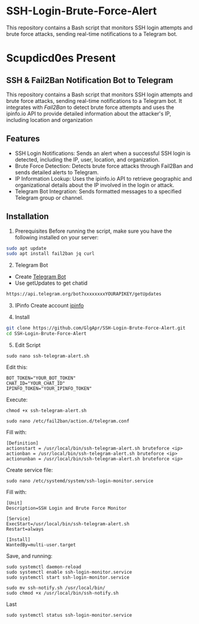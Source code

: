 # SSH-Login-Brute-Force-Alert
This repository contains a Bash script that monitors SSH login attempts and brute force attacks, sending real-time notifications to a Telegram bot.

# Scupdicd0es Present
## SSH & Fail2Ban Notification Bot to Telegram

This repository contains a Bash script that monitors SSH login attempts and brute force attacks, sending real-time notifications to a Telegram bot. It integrates with *Fail2Ban* to detect brute force attempts and uses the ipinfo.io API to provide detailed information about the attacker's IP, including location and organization

## Features
- SSH Login Notifications: Sends an alert when a successful SSH login is detected, including the IP, user, location, and organization.
- Brute Force Detection: Detects brute force attacks through Fail2Ban and sends detailed alerts to Telegram.
- IP Information Lookup: Uses the ipinfo.io API to retrieve geographic and organizational details about the IP involved in the login or attack.
- Telegram Bot Integration: Sends formatted messages to a specified Telegram group or channel.

## Installation
1. Prerequisites
Before running the script, make sure you have the following installed on your server:
```sh
sudo apt update
sudo apt install fail2ban jq curl
```
2. Telegram Bot
- Create [Telegram Bot](https://t.me/BotFather)
- Use getUpdates to get chatid
```sh
https://api.telegram.org/bot7xxxxxxxxYOURAPIKEY/getUpdates
```

3. IPinfo
Create account [ipinfo](https://ipinfo.io)

4. Install
```sh
git clone https://github.com/GlgApr/SSH-Login-Brute-Force-Alert.git
cd SSH-Login-Brute-Force-Alert
```

5. Edit Script
```
sudo nano ssh-telegram-alert.sh
```

Edit this:
```
BOT_TOKEN="YOUR_BOT_TOKEN"
CHAT_ID="YOUR_CHAT_ID"
IPINFO_TOKEN="YOUR_IPINFO_TOKEN"
```

Execute:
```
chmod +x ssh-telegram-alert.sh
```

```
sudo nano /etc/fail2ban/action.d/telegram.conf
```
Fill with:
```
[Definition]
actionstart = /usr/local/bin/ssh-telegram-alert.sh bruteforce <ip>
actionban = /usr/local/bin/ssh-telegram-alert.sh bruteforce <ip>
actionunban = /usr/local/bin/ssh-telegram-alert.sh bruteforce <ip>
```

Create service file:
```
sudo nano /etc/systemd/system/ssh-login-monitor.service
```
Fill with:
```
[Unit]
Description=SSH Login and Brute Force Monitor

[Service]
ExecStart=/usr/local/bin/ssh-telegram-alert.sh
Restart=always

[Install]
WantedBy=multi-user.target
```

Save, and running:
```
sudo systemctl daemon-reload
sudo systemctl enable ssh-login-monitor.service
sudo systemctl start ssh-login-monitor.service
```
```
sudo mv ssh-notify.sh /usr/local/bin/
sudo chmod +x /usr/local/bin/ssh-notify.sh
```
Last
```
sudo systemctl status ssh-login-monitor.service
```






